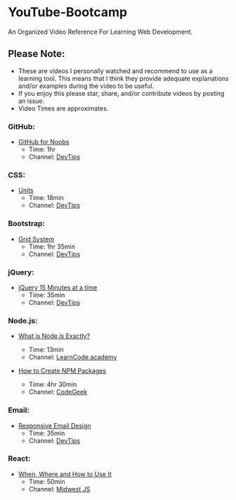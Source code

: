 # YouTube-Bootcamp
An Organized Video Reference For Learning Web Development.

## Please Note:
* These are videos I personally watched and recommend to use as a learning tool. This means that I think they provide adequate explanations and/or examples during the video to be useful.
* If you enjoy this please star, share, and/or contribute videos by posting an issue.
* Video Times are approximates.

### GitHub:
* [GitHub for Noobs](https://www.youtube.com/playlist?list=PLqGj3iMvMa4LFz8DZ0t-89twnelpT4Ilw)
  * Time: 1hr
  * Channel: [DevTips](https://www.youtube.com/user/DevTipsForDesigners)

### CSS:
* [Units](https://www.youtube.com/watch?v=qrduUUdxBSY)
  * Time: 18min
  * Channel: [DevTips](https://www.youtube.com/user/DevTipsForDesigners)

### Bootstrap:
* [Grid System](https://www.youtube.com/playlist?list=PLqGj3iMvMa4IPwMW-sSXn1Q_pVu5tUMCw)
  * Time: 1hr 35min
  * Channel: [DevTips](https://www.youtube.com/user/DevTipsForDesigners)

### jQuery:
* [jQuery 15 Minutes at a time](https://www.youtube.com/playlist?list=PLqGj3iMvMa4KOekRWjjajinzlRK879Ksn)
  * Time: 35min
  * Channel: [DevTips](https://www.youtube.com/user/DevTipsForDesigners)

### Node.js:
* [What is Node.js Exactly?](https://www.youtube.com/watch?v=pU9Q6oiQNd0)
  * Time: 13min
  * Channel: [LearnCode.academy](https://www.youtube.com/channel/UCVTlvUkGslCV_h-nSAId8Sw)
  
* [How to Create NPM Packages](https://www.youtube.com/watch?v=sELoj6e1ffM)
  * Time: 4hr 30min
  * Channel: [CodeGeek](https://www.youtube.com/channel/UCJYhP1lceSUc1bg0LRBUvqA)

### Email:
* [Responsive Email Design](https://www.youtube.com/watch?v=XnWIperMy08&)
  * Time: 35min
  * Channel: [DevTips](https://www.youtube.com/user/DevTipsForDesigners)

### React:
* [When, Where and How to Use It](https://www.youtube.com/watch?v=zGNQaDhg94g)
  * Time: 50min
  * Channel: [Midwest JS](https://www.youtube.com/channel/UCg09l6pJcp2DdCcsSrJmQng)
